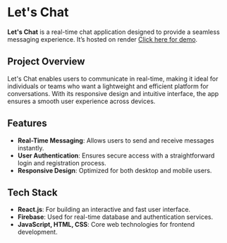 
# Let's Chat

**Let's Chat** is a real-time chat application designed to provide a seamless messaging experience. It’s hosted on render [Click here for demo](https://lets-chat-ccgr.onrender.com/).

## Project Overview

Let's Chat enables users to communicate in real-time, making it ideal for individuals or teams who want a lightweight and efficient platform for conversations. With its responsive design and intuitive interface, the app ensures a smooth user experience across devices.

## Features

- **Real-Time Messaging**: Allows users to send and receive messages instantly.
- **User Authentication**: Ensures secure access with a straightforward login and registration process.
- **Responsive Design**: Optimized for both desktop and mobile users.

## Tech Stack

- **React.js**: For building an interactive and fast user interface.
- **Firebase**: Used for real-time database and authentication services.
- **JavaScript, HTML, CSS**: Core web technologies for frontend development.
